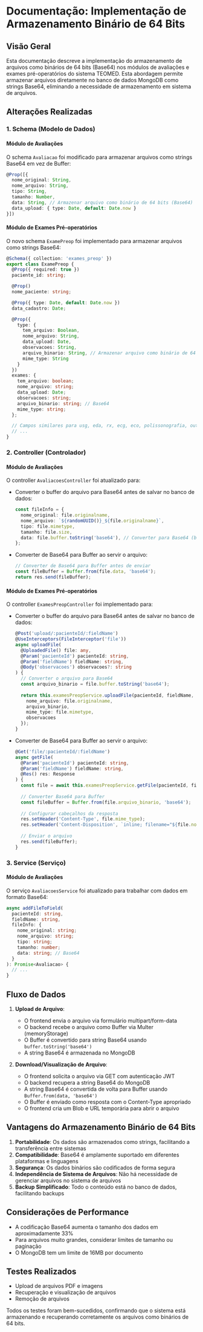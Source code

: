 # Documentação: Implementação de Armazenamento Binário de 64 Bits

## Visão Geral

Esta documentação descreve a implementação do armazenamento de arquivos como binários de 64 bits (Base64) nos módulos de avaliações e exames pré-operatórios do sistema TEOMED. Esta abordagem permite armazenar arquivos diretamente no banco de dados MongoDB como strings Base64, eliminando a necessidade de armazenamento em sistema de arquivos.

## Alterações Realizadas

### 1. Schema (Modelo de Dados)

#### Módulo de Avaliações

O schema `Avaliacao` foi modificado para armazenar arquivos como strings Base64 em vez de Buffer:

```typescript
@Prop([{
  nome_original: String,
  nome_arquivo: String,
  tipo: String,
  tamanho: Number,
  data: String, // Armazenar arquivo como binário de 64 bits (Base64)
  data_upload: { type: Date, default: Date.now }
}])
```

#### Módulo de Exames Pré-operatórios

O novo schema `ExamePreop` foi implementado para armazenar arquivos como strings Base64:

```typescript
@Schema({ collection: 'exames_preop' })
export class ExamePreop {
  @Prop({ required: true })
  paciente_id: string;

  @Prop()
  nome_paciente: string;

  @Prop({ type: Date, default: Date.now })
  data_cadastro: Date;

  @Prop({
    type: {
      tem_arquivo: Boolean,
      nome_arquivo: String,
      data_upload: Date,
      observacoes: String,
      arquivo_binario: String, // Armazenar arquivo como binário de 64 bits (Base64)
      mime_type: String
    }
  })
  exames: {
    tem_arquivo: boolean;
    nome_arquivo: string;
    data_upload: Date;
    observacoes: string;
    arquivo_binario: string; // Base64
    mime_type: string;
  };

  // Campos similares para usg, eda, rx, ecg, eco, polissonografia, outros
  // ...
}
```

### 2. Controller (Controlador)

#### Módulo de Avaliações

O controller `AvaliacoesController` foi atualizado para:

- Converter o buffer do arquivo para Base64 antes de salvar no banco de dados:
  ```typescript
  const fileInfo = {
    nome_original: file.originalname,
    nome_arquivo: `${randomUUID()}_${file.originalname}`,
    tipo: file.mimetype,
    tamanho: file.size,
    data: file.buffer.toString('base64'), // Converter para Base64 (binário 64 bits)
  };
  ```

- Converter de Base64 para Buffer ao servir o arquivo:
  ```typescript
  // Converter de Base64 para Buffer antes de enviar
  const fileBuffer = Buffer.from(file.data, 'base64');
  return res.send(fileBuffer);
  ```

#### Módulo de Exames Pré-operatórios

O controller `ExamesPreopController` foi implementado para:

- Converter o buffer do arquivo para Base64 antes de salvar no banco de dados:
  ```typescript
  @Post('upload/:pacienteId/:fieldName')
  @UseInterceptors(FileInterceptor('file'))
  async uploadFile(
    @UploadedFile() file: any,
    @Param('pacienteId') pacienteId: string,
    @Param('fieldName') fieldName: string,
    @Body('observacoes') observacoes?: string
  ) {
    // Converter o arquivo para Base64
    const arquivo_binario = file.buffer.toString('base64');
    
    return this.examesPreopService.uploadFile(pacienteId, fieldName, {
      nome_arquivo: file.originalname,
      arquivo_binario,
      mime_type: file.mimetype,
      observacoes
    });
  }
  ```

- Converter de Base64 para Buffer ao servir o arquivo:
  ```typescript
  @Get('file/:pacienteId/:fieldName')
  async getFile(
    @Param('pacienteId') pacienteId: string,
    @Param('fieldName') fieldName: string,
    @Res() res: Response
  ) {
    const file = await this.examesPreopService.getFile(pacienteId, fieldName);
    
    // Converter Base64 para Buffer
    const fileBuffer = Buffer.from(file.arquivo_binario, 'base64');
    
    // Configurar cabeçalhos da resposta
    res.setHeader('Content-Type', file.mime_type);
    res.setHeader('Content-Disposition', `inline; filename="${file.nome_arquivo}"`);
    
    // Enviar o arquivo
    res.send(fileBuffer);
  }
  ```

### 3. Service (Serviço)

#### Módulo de Avaliações

O serviço `AvaliacoesService` foi atualizado para trabalhar com dados em formato Base64:

```typescript
async addFileToField(
  pacienteId: string,
  fieldName: string,
  fileInfo: {
    nome_original: string;
    nome_arquivo: string;
    tipo: string;
    tamanho: number;
    data: string; // Base64
  }
): Promise<Avaliacao> {
  // ...
}
```

## Fluxo de Dados

1. **Upload de Arquivo**:
   - O frontend envia o arquivo via formulário multipart/form-data
   - O backend recebe o arquivo como Buffer via Multer (memoryStorage)
   - O Buffer é convertido para string Base64 usando `buffer.toString('base64')`
   - A string Base64 é armazenada no MongoDB

2. **Download/Visualização de Arquivo**:
   - O frontend solicita o arquivo via GET com autenticação JWT
   - O backend recupera a string Base64 do MongoDB
   - A string Base64 é convertida de volta para Buffer usando `Buffer.from(data, 'base64')`
   - O Buffer é enviado como resposta com o Content-Type apropriado
   - O frontend cria um Blob e URL temporária para abrir o arquivo

## Vantagens do Armazenamento Binário de 64 Bits

1. **Portabilidade**: Os dados são armazenados como strings, facilitando a transferência entre sistemas
2. **Compatibilidade**: Base64 é amplamente suportado em diferentes plataformas e linguagens
3. **Segurança**: Os dados binários são codificados de forma segura
4. **Independência de Sistema de Arquivos**: Não há necessidade de gerenciar arquivos no sistema de arquivos
5. **Backup Simplificado**: Todo o conteúdo está no banco de dados, facilitando backups

## Considerações de Performance

- A codificação Base64 aumenta o tamanho dos dados em aproximadamente 33%
- Para arquivos muito grandes, considerar limites de tamanho ou paginação
- O MongoDB tem um limite de 16MB por documento

## Testes Realizados

- Upload de arquivos PDF e imagens
- Recuperação e visualização de arquivos
- Remoção de arquivos

Todos os testes foram bem-sucedidos, confirmando que o sistema está armazenando e recuperando corretamente os arquivos como binários de 64 bits.
